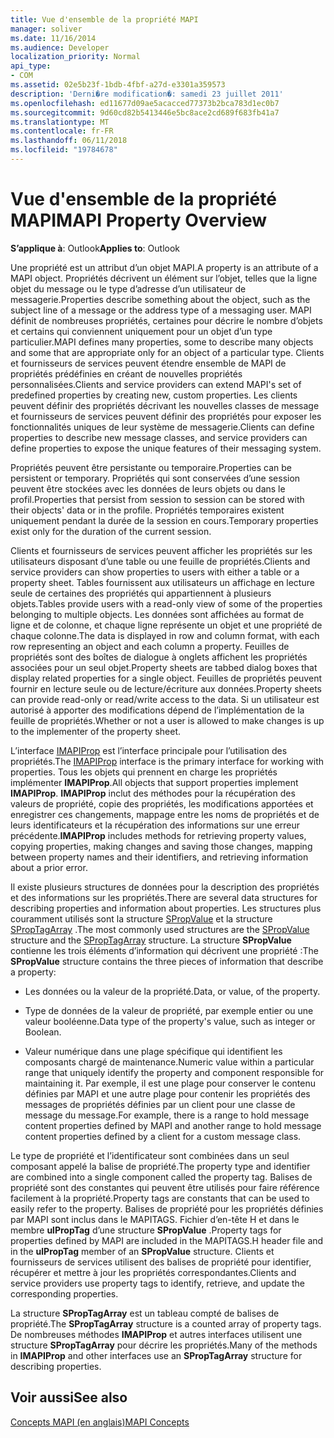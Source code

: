 ```yaml
---
title: Vue d'ensemble de la propriété MAPI
manager: soliver
ms.date: 11/16/2014
ms.audience: Developer
localization_priority: Normal
api_type:
- COM
ms.assetid: 02e5b23f-1bdb-4fbf-a27d-e3301a359573
description: 'Derni�re modification�: samedi 23 juillet 2011'
ms.openlocfilehash: ed11677d09ae5acacced77373b2bca783d1ec0b7
ms.sourcegitcommit: 9d60cd82b5413446e5bc8ace2cd689f683fb41a7
ms.translationtype: MT
ms.contentlocale: fr-FR
ms.lasthandoff: 06/11/2018
ms.locfileid: "19784678"
---
```

# <a name="mapi-property-overview"></a><span data-ttu-id="c0b74-103">Vue d'ensemble de la propriété MAPI</span><span class="sxs-lookup"><span data-stu-id="c0b74-103">MAPI Property Overview</span></span>

  
  
<span data-ttu-id="c0b74-104">**S’applique à**: Outlook</span><span class="sxs-lookup"><span data-stu-id="c0b74-104">**Applies to**: Outlook</span></span> 
  
<span data-ttu-id="c0b74-105">Une propriété est un attribut d’un objet MAPI.</span><span class="sxs-lookup"><span data-stu-id="c0b74-105">A property is an attribute of a MAPI object.</span></span> <span data-ttu-id="c0b74-106">Propriétés décrivent un élément sur l’objet, telles que la ligne objet du message ou le type d’adresse d’un utilisateur de messagerie.</span><span class="sxs-lookup"><span data-stu-id="c0b74-106">Properties describe something about the object, such as the subject line of a message or the address type of a messaging user.</span></span> <span data-ttu-id="c0b74-107">MAPI définit de nombreuses propriétés, certaines pour décrire le nombre d’objets et certains qui conviennent uniquement pour un objet d’un type particulier.</span><span class="sxs-lookup"><span data-stu-id="c0b74-107">MAPI defines many properties, some to describe many objects and some that are appropriate only for an object of a particular type.</span></span> <span data-ttu-id="c0b74-108">Clients et fournisseurs de services peuvent étendre ensemble de MAPI de propriétés prédéfinies en créant de nouvelles propriétés personnalisées.</span><span class="sxs-lookup"><span data-stu-id="c0b74-108">Clients and service providers can extend MAPI's set of predefined properties by creating new, custom properties.</span></span> <span data-ttu-id="c0b74-109">Les clients peuvent définir des propriétés décrivant les nouvelles classes de message et fournisseurs de services peuvent définir des propriétés pour exposer les fonctionnalités uniques de leur système de messagerie.</span><span class="sxs-lookup"><span data-stu-id="c0b74-109">Clients can define properties to describe new message classes, and service providers can define properties to expose the unique features of their messaging system.</span></span>
  
<span data-ttu-id="c0b74-110">Propriétés peuvent être persistante ou temporaire.</span><span class="sxs-lookup"><span data-stu-id="c0b74-110">Properties can be persistent or temporary.</span></span> <span data-ttu-id="c0b74-111">Propriétés qui sont conservées d’une session peuvent être stockées avec les données de leurs objets ou dans le profil.</span><span class="sxs-lookup"><span data-stu-id="c0b74-111">Properties that persist from session to session can be stored with their objects' data or in the profile.</span></span> <span data-ttu-id="c0b74-112">Propriétés temporaires existent uniquement pendant la durée de la session en cours.</span><span class="sxs-lookup"><span data-stu-id="c0b74-112">Temporary properties exist only for the duration of the current session.</span></span> 
  
<span data-ttu-id="c0b74-113">Clients et fournisseurs de services peuvent afficher les propriétés sur les utilisateurs disposant d’une table ou une feuille de propriétés.</span><span class="sxs-lookup"><span data-stu-id="c0b74-113">Clients and service providers can show properties to users with either a table or a property sheet.</span></span> <span data-ttu-id="c0b74-114">Tables fournissent aux utilisateurs un affichage en lecture seule de certaines des propriétés qui appartiennent à plusieurs objets.</span><span class="sxs-lookup"><span data-stu-id="c0b74-114">Tables provide users with a read-only view of some of the properties belonging to multiple objects.</span></span> <span data-ttu-id="c0b74-115">Les données sont affichées au format de ligne et de colonne, et chaque ligne représente un objet et une propriété de chaque colonne.</span><span class="sxs-lookup"><span data-stu-id="c0b74-115">The data is displayed in row and column format, with each row representing an object and each column a property.</span></span> <span data-ttu-id="c0b74-116">Feuilles de propriétés sont des boîtes de dialogue à onglets affichent les propriétés associées pour un seul objet.</span><span class="sxs-lookup"><span data-stu-id="c0b74-116">Property sheets are tabbed dialog boxes that display related properties for a single object.</span></span> <span data-ttu-id="c0b74-117">Feuilles de propriétés peuvent fournir en lecture seule ou de lecture/écriture aux données.</span><span class="sxs-lookup"><span data-stu-id="c0b74-117">Property sheets can provide read-only or read/write access to the data.</span></span> <span data-ttu-id="c0b74-118">Si un utilisateur est autorisé à apporter des modifications dépend de l’implémentation de la feuille de propriétés.</span><span class="sxs-lookup"><span data-stu-id="c0b74-118">Whether or not a user is allowed to make changes is up to the implementer of the property sheet.</span></span>
  
<span data-ttu-id="c0b74-119">L’interface [IMAPIProp](imapipropiunknown.md) est l’interface principale pour l’utilisation des propriétés.</span><span class="sxs-lookup"><span data-stu-id="c0b74-119">The [IMAPIProp](imapipropiunknown.md) interface is the primary interface for working with properties.</span></span> <span data-ttu-id="c0b74-120">Tous les objets qui prennent en charge les propriétés implémenter **IMAPIProp**.</span><span class="sxs-lookup"><span data-stu-id="c0b74-120">All objects that support properties implement **IMAPIProp**.</span></span> <span data-ttu-id="c0b74-121">**IMAPIProp** inclut des méthodes pour la récupération des valeurs de propriété, copie des propriétés, les modifications apportées et enregistrer ces changements, mappage entre les noms de propriétés et de leurs identificateurs et la récupération des informations sur une erreur précédente.</span><span class="sxs-lookup"><span data-stu-id="c0b74-121">**IMAPIProp** includes methods for retrieving property values, copying properties, making changes and saving those changes, mapping between property names and their identifiers, and retrieving information about a prior error.</span></span> 
  
<span data-ttu-id="c0b74-122">Il existe plusieurs structures de données pour la description des propriétés et des informations sur les propriétés.</span><span class="sxs-lookup"><span data-stu-id="c0b74-122">There are several data structures for describing properties and information about properties.</span></span> <span data-ttu-id="c0b74-123">Les structures plus couramment utilisés sont la structure [SPropValue](spropvalue.md) et la structure [SPropTagArray](sproptagarray.md) .</span><span class="sxs-lookup"><span data-stu-id="c0b74-123">The most commonly used structures are the [SPropValue](spropvalue.md) structure and the [SPropTagArray](sproptagarray.md) structure.</span></span> <span data-ttu-id="c0b74-124">La structure **SPropValue** contienne les trois éléments d’information qui décrivent une propriété :</span><span class="sxs-lookup"><span data-stu-id="c0b74-124">The **SPropValue** structure contains the three pieces of information that describe a property:</span></span> 
  
- <span data-ttu-id="c0b74-125">Les données ou la valeur de la propriété.</span><span class="sxs-lookup"><span data-stu-id="c0b74-125">Data, or value, of the property.</span></span>
    
- <span data-ttu-id="c0b74-126">Type de données de la valeur de propriété, par exemple entier ou une valeur booléenne.</span><span class="sxs-lookup"><span data-stu-id="c0b74-126">Data type of the property's value, such as integer or Boolean.</span></span> 
    
- <span data-ttu-id="c0b74-127">Valeur numérique dans une plage spécifique qui identifient les composants chargé de maintenance.</span><span class="sxs-lookup"><span data-stu-id="c0b74-127">Numeric value within a particular range that uniquely identify the property and component responsible for maintaining it.</span></span> <span data-ttu-id="c0b74-128">Par exemple, il est une plage pour conserver le contenu définies par MAPI et une autre plage pour contenir les propriétés des messages de propriétés définies par un client pour une classe de message du message.</span><span class="sxs-lookup"><span data-stu-id="c0b74-128">For example, there is a range to hold message content properties defined by MAPI and another range to hold message content properties defined by a client for a custom message class.</span></span> 
    
<span data-ttu-id="c0b74-129">Le type de propriété et l’identificateur sont combinées dans un seul composant appelé la balise de propriété.</span><span class="sxs-lookup"><span data-stu-id="c0b74-129">The property type and identifier are combined into a single component called the property tag.</span></span> <span data-ttu-id="c0b74-130">Balises de propriété sont des constantes qui peuvent être utilisés pour faire référence facilement à la propriété.</span><span class="sxs-lookup"><span data-stu-id="c0b74-130">Property tags are constants that can be used to easily refer to the property.</span></span> <span data-ttu-id="c0b74-131">Balises de propriété pour les propriétés définies par MAPI sont inclus dans le MAPITAGS. Fichier d’en-tête H et dans le membre **ulPropTag** d’une structure **SPropValue** .</span><span class="sxs-lookup"><span data-stu-id="c0b74-131">Property tags for properties defined by MAPI are included in the MAPITAGS.H header file and in the **ulPropTag** member of an **SPropValue** structure.</span></span> <span data-ttu-id="c0b74-132">Clients et fournisseurs de services utilisent des balises de propriété pour identifier, récupérer et mettre à jour les propriétés correspondantes.</span><span class="sxs-lookup"><span data-stu-id="c0b74-132">Clients and service providers use property tags to identify, retrieve, and update the corresponding properties.</span></span> 
  
<span data-ttu-id="c0b74-133">La structure **SPropTagArray** est un tableau compté de balises de propriété.</span><span class="sxs-lookup"><span data-stu-id="c0b74-133">The **SPropTagArray** structure is a counted array of property tags.</span></span> <span data-ttu-id="c0b74-134">De nombreuses méthodes **IMAPIProp** et autres interfaces utilisent une structure **SPropTagArray** pour décrire les propriétés.</span><span class="sxs-lookup"><span data-stu-id="c0b74-134">Many of the methods in **IMAPIProp** and other interfaces use an **SPropTagArray** structure for describing properties.</span></span> 
  
## <a name="see-also"></a><span data-ttu-id="c0b74-135">Voir aussi</span><span class="sxs-lookup"><span data-stu-id="c0b74-135">See also</span></span>



[<span data-ttu-id="c0b74-136">Concepts MAPI (en anglais)</span><span class="sxs-lookup"><span data-stu-id="c0b74-136">MAPI Concepts</span></span>](mapi-concepts.md)


